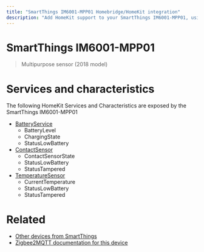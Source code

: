 ```yaml
---
title: "SmartThings IM6001-MPP01 Homebridge/HomeKit integration"
description: "Add HomeKit support to your SmartThings IM6001-MPP01, using Homebridge, Zigbee2MQTT and homebridge-z2m."
---
```

<!---
This file has been GENERATED using src/docgen/docgen.ts
DO NOT EDIT THIS FILE MANUALLY!
-->
# SmartThings IM6001-MPP01
> Multipurpose sensor (2018 model)


# Services and characteristics
The following HomeKit Services and Characteristics are exposed by
the SmartThings IM6001-MPP01

* [BatteryService](../../battery.md)
  * BatteryLevel
  * ChargingState
  * StatusLowBattery
* [ContactSensor](../../sensors.md)
  * ContactSensorState
  * StatusLowBattery
  * StatusTampered
* [TemperatureSensor](../../sensors.md)
  * CurrentTemperature
  * StatusLowBattery
  * StatusTampered


# Related
* [Other devices from SmartThings](../index.md#smartthings)
* [Zigbee2MQTT documentation for this device](https://www.zigbee2mqtt.io/devices/IM6001-MPP01.html)